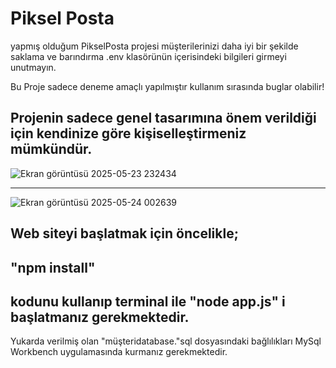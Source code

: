 # Piksel Posta
yapmış olduğum PikselPosta projesi müşterilerinizi daha iyi bir şekilde saklama ve barındırma 
.env klasörünün içerisindeki bilgileri girmeyi unutmayın.

Bu Proje sadece deneme amaçlı yapılmıştır kullanım sırasında buglar olabilir!

Projenin sadece genel tasarımına önem verildiği için kendinize göre kişiselleştirmeniz mümkündür.
--------------------------------------------------------------------------------------------------------------------------
![Ekran görüntüsü 2025-05-23 232434](https://github.com/user-attachments/assets/47e3015d-e417-4eae-ab10-b9194f5e3b14)

--------------------------------------------------------------------------------------------------------------------------

![Ekran görüntüsü 2025-05-24 002639](https://github.com/user-attachments/assets/391fe442-54bb-4d33-b76f-a3e69a2971d7)

Web siteyi başlatmak için öncelikle;
--------------------------------------------------------------------------------------------------------------------------
"npm install"
--------------------------------------------------------------------------------------------------------------------------
kodunu kullanıp terminal ile "node app.js" i başlatmanız gerekmektedir.
--------------------------------------------------------------------------------------------------------------------------
Yukarda verilmiş olan "müşteridatabase."sql dosyasındaki bağlılıkları MySql Workbench uygulamasında kurmanız gerekmektedir.
